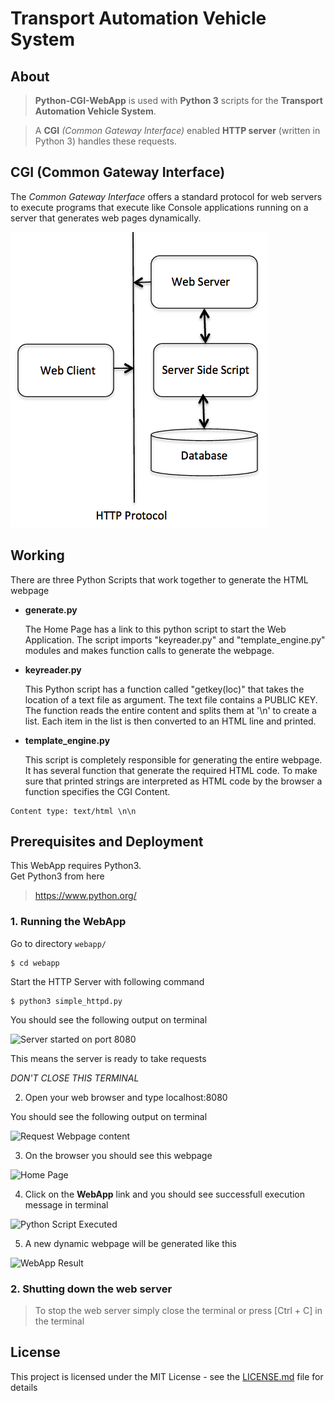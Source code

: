 # Transport Automation Vehicle System

## About

> **Python-CGI-WebApp** is used with **Python 3** scripts for the **Transport Automation Vehicle System**.

> A **CGI** _(Common Gateway Interface)_ enabled **HTTP server** (written in Python 3) handles these requests.

## CGI (Common Gateway Interface)

The _Common Gateway Interface_ offers a standard protocol for web servers to execute programs that execute like Console applications running on a server that generates web pages dynamically.

![CGI Architecture](webapp/images/cgiarch.png)

## Working

There are three Python Scripts that work together to generate the HTML webpage

* **generate.py**
	
	The Home Page has a link to this python script to start the Web Application.
	The script imports "keyreader.py" and "template_engine.py" modules and makes function calls to generate the webpage.

* **keyreader.py**

	This Python script has a function called "getkey(loc)" that takes the location of a text file as argument.
	The text file contains a PUBLIC KEY. The function reads the entire content and splits them at '\n' to create a list.
	Each item in the list is then converted to an HTML line and printed.

* **template_engine.py**

	This script is completely responsible for generating the entire webpage.
	It has several function that generate the required HTML code.
	To make sure that printed strings are interpreted as HTML code by the browser a function specifies the CGI Content.

```
Content type: text/html \n\n
```

## Prerequisites and Deployment

This WebApp requires Python3.  
Get Python3 from here

> https://www.python.org/

### 1. Running the WebApp

Go to directory `webapp/`

```
$ cd webapp
```

Start the HTTP Server with following command

```
$ python3 simple_httpd.py
```

You should see the following output on terminal

![Server started on port 8080](webapp/images/<TODO>.PNG)

This means the server is ready to take requests

_DON'T CLOSE THIS TERMINAL_

2. Open your web browser and type localhost:8080

You should see the following output on terminal

![Request Webpage content](webapp/images/<TODO>.PNG)

3. On the browser you should see this webpage

![Home Page](webapp/images/<TODO>.PNG)

4. Click on the **WebApp** link and you should see successfull execution message in terminal

![Python Script Executed](webapp/images/<TODO>.PNG)

5. A new dynamic webpage will be generated like this

![WebApp Result](webapp/images/<TODO>.PNG)

### 2. Shutting down the web server

> To stop the web server simply close the terminal or press [Ctrl + C] in the terminal


## License

This project is licensed under the MIT License - see the [LICENSE.md](LICENSE.md) file for details